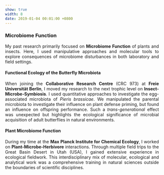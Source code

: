 ```yaml
---
show: true
width: 8
date: 2019-01-04 00:01:00 +0800
---
```


<div class="p-4" style="text-align: justify;">
    <h3>Microbiome Function</h3>
        <p>
       My past research primarily focused on <strong>Microbiome Function</strong> of plants and insects. Here, I used manipulative approaches and molecular tools to explore consequences of microbiome disturbances in both laboratory and field settings.  </p>
    <p>
          <h4>Functional Ecology of the Butterfly Microbiota</h4>
            When joining the <strong>Collaborative Research Centre</strong> (CRC 973) at <strong>Freie Universität Berlin</strong>, I moved my research to the next trophic level on <strong>Insect-Microbe-Symbiosis</strong>. I used quantitative approaches to investigate the egg-associated microbiota of <i>Pieris brassicae</i>. We manipulated the parental microbiota to investigate their influence on plant defense priming, but found an influence on offspring performance. Such a <i>trans-generational</i> effect was unexpected but highlights the ecological significance of microbial acquisition of adult butterflies in natural environments. </p>
                      <p>
          <h4>Plant Microbiome Function</h4>
            During my time at the <strong>Max Planck Institute for Chemical Ecology</strong>, I worked on <strong>Plant-Microbe-Herbivore</strong> interactions. Through multiple field trips to the Great Basin Desert in Utah (USA), I gained extensive experience in ecological fieldwork. This interdisciplinary mix of molecular, ecological and analytical work was a comprehensive training in natural sciences outside the boundaries of scientific disciplines.   </p>
    </div>
